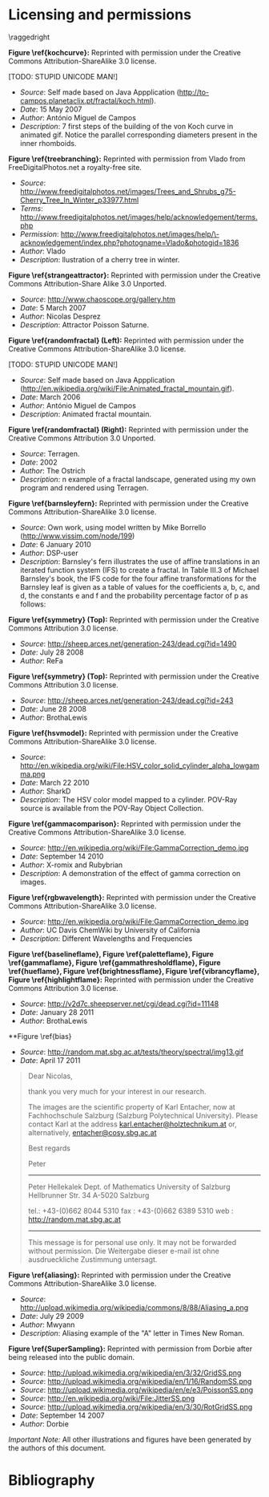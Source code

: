 # Licensing and permissions

<!-- Include permission letters and license info here. -->

<!-- Avoid horrible line break issues -->
\raggedright

<!--

Fractal Section

-->

<!-- Koch Curve -->
**Figure \ref{kochcurve}:** Reprinted with permission under the Creative Commons Attribution-ShareAlike 3.0 license.

[TODO: STUPID UNICODE MAN!]

- *Source*: Self made based on Java Appplication (http://to-campos.planetaclix.pt/fractal/koch.html).
- *Date*: 15 May 2007
- *Author*: António Miguel de Campos
- *Description*: 7 first steps of the building of the von Koch curve in animated gif. Notice the parallel corresponding diameters present in the inner rhomboids.

<!-- Statistical Self Similarity of a tree -->
**Figure \ref{treebranching}:** Reprinted with permission from Vlado from FreeDigitalPhotos.net a royalty-free site.

- *Source*: http://www.freedigitalphotos.net/images/Trees_and_Shrubs_g75-Cherry_Tree_In_Winter_p33977.html
- *Terms*: http://www.freedigitalphotos.net/images/help/acknowledgement/terms.php
- *Permission*: http://www.freedigitalphotos.net/images/help/\-acknowledgement/index.php?photogname=Vlado&photogid=1836
- *Author*:  Vlado
- *Description*: llustration of a cherry tree in winter.


<!-- Strange Attractor -->
**Figure \ref{strangeattractor}:** Reprinted with permission under the  Creative Commons Attribution-Share Alike 3.0 Unported.


- *Source*: http://www.chaoscope.org/gallery.htm
- *Date*: 5 March 2007
- *Author*: Nicolas Desprez
- *Description*:  Attractor Poisson Saturne.



<!-- Random Fractal-->
**Figure \ref{randomfractal} (Left):** Reprinted with permission under the Creative Commons Attribution-ShareAlike 3.0 license.

[TODO: STUPID UNICODE MAN!]

- *Source*: Self made based on Java Appplication (http://en.wikipedia.org/wiki/File:Animated_fractal_mountain.gif).
- *Date*: March 2006
- *Author*: António Miguel de Campos
- *Description*: Animated fractal mountain.

<!-- Fractal Landscape -->
**Figure \ref{randomfractal} (Right):** Reprinted with permission under the Creative Commons Attribution 3.0 Unported.

- *Source*: Terragen.
- *Date*: 2002
- *Author*: The Ostrich
- *Description*: n example of a fractal landscape, generated using my own program and rendered using Terragen.


<!--

Fractal Flame Section

-->



<!-- Barnsley's Fern-->
**Figure \ref{barnsleyfern}:** Reprinted with permission under the Creative Commons Attribution-ShareAlike 3.0 license.

- *Source*: Own work, using model written by Mike Borrello (http://www.vissim.com/node/199)
- *Date*: 6 January 2010
- *Author*: DSP-user
- *Description*: Barnsley's fern illustrates the use of affine translations in an iterated function system (IFS) to create a fractal. In Table III.3 of Michael Barnsley's book, the IFS code for the four affine transformations for the Barnsley leaf is given as a table of values for the coefficients a, b, c, and d, the constants e and f and the probability percentage factor of p as follows:



<!-- 3 way rotational symmetry -->
**Figure \ref{symmetry} (Top):** Reprinted with permission under the Creative Commons Attribution 3.0 license.

- *Source*: http://sheep.arces.net/generation-243/dead.cgi?id=1490
- *Date*: July 28 2008
- *Author*: ReFa

<!-- dihedral symmetry -->
**Figure \ref{symmetry} (Top):** Reprinted with permission under the Creative Commons Attribution 3.0 license.

- *Source*: http://sheep.arces.net/generation-243/dead.cgi?id=243
- *Date*: June 28 2008
- *Author*: BrothaLewis

<!--

Color and Log Scaling

-->

<!-- HSV Color Model -->
**Figure \ref{hsvmodel}:** Reprinted with permission under the Creative Commons Attribution-ShareAlike 3.0 license.

- *Source*: http://en.wikipedia.org/wiki/File:HSV_color_solid_cylinder_alpha_lowgamma.png
- *Date*: March 22 2010
- *Author*: SharkD
- *Description*: The HSV color model mapped to a cylinder. POV-Ray source is available from the POV-Ray Object Collection.

<!-- Gamma Correction -->
**Figure \ref{gammacomparison}:** Reprinted with permission under the Creative Commons Attribution-ShareAlike 3.0 license.

- *Source*: http://en.wikipedia.org/wiki/File:GammaCorrection_demo.jpg
- *Date*: September 14 2010
- *Author*: X-romix and Rubybrian
- *Description*: A demonstration of the effect of gamma correction on images.



<!-- Wavelengths -->
**Figure \ref{rgbwavelength}:** Reprinted with permission under the Creative Commons Attribution-ShareAlike 3.0 license.

- *Source*: http://en.wikipedia.org/wiki/File:GammaCorrection_demo.jpg
- *Author*:  UC Davis ChemWiki by University of California
- *Description*: Different Wavelengths and Frequencies

<!-- dihedral symmetry -->
**Figure \ref{baselineflame}, Figure \ref{paletteflame}, Figure \ref{gammaflame}, Figure \ref{gammathresholdflame}, Figure \ref{hueflame}, Figure \ref{brightnessflame}, Figure \ref{vibrancyflame}, Figure \ref{highlightflame}:** Reprinted with permission under the Creative Commons Attribution 3.0 license.

- *Source*: http://v2d7c.sheepserver.net/cgi/dead.cgi?id=11148
- *Date*: January 28 2011
- *Author*: BrothaLewis



 <!-- bias.png -->
**Figure \ref{bias}

- *Source*: http://random.mat.sbg.ac.at/tests/theory/spectral/img13.gif
- *Date*: April 17 2011

>Dear Nicolas,
>
>thank you very much for your interest in our research.
>
>The images are the scientific property of Karl Entacher, now
>at Fachhochschule Salzburg (Salzburg Polytechnical University).
>Please contact Karl at the address
> karl.entacher@holztechnikum.at
> or, alternatively,
> entacher@cosy.sbg.ac.at
>
> Best regards
>
> Peter
>
>
> ---
> Peter Hellekalek
> Dept. of Mathematics
> University of Salzburg
> Hellbrunner Str. 34
> A-5020 Salzburg
>
> tel.: +43-(0)662 8044 5310
> fax : +43-(0)662 6389 5310
> web : http://random.mat.sbg.ac.at
>
> _________________________________
> This message is for personal use only.
> It may not be forwarded without permission.
> Die Weitergabe dieser e-mail ist ohne
> ausdrueckliche Zustimmung untersagt.

 <!--

Filtering

-->

<!-- Aliasing-->

**Figure \ref{aliasing}:** Reprinted with permission under the Creative Commons Attribution-ShareAlike 3.0 license.

- *Source*: http://upload.wikimedia.org/wikipedia/commons/8/88/Aliasing_a.png
- *Date*: July 29 2009
- *Author*: Mwyann
- *Description*: Aliasing example of the "A" letter in Times New Roman.

**Figure \ref{SuperSampling}:** Reprinted with permission from Dorbie after being released into the public domain.

- *Source*: http://upload.wikimedia.org/wikipedia/en/3/32/GridSS.png
- *Source*: http://upload.wikimedia.org/wikipedia/en/1/16/RandomSS.png
- *Source*: http://upload.wikimedia.org/wikipedia/en/e/e3/PoissonSS.png
- *Source*: http://en.wikipedia.org/wiki/File:JitterSS.png
- *Source*: http://upload.wikimedia.org/wikipedia/en/3/30/RotGridSS.png
- *Date*: September 14 2007
- *Author*: Dorbie

*Important Note:* All other illustrations and figures have been generated by the authors of this document.

# Bibliography

<!-- build.hs will insert the bibliography at the end of the document;
ostensibly, that's here -->

